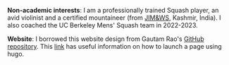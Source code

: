 **Non-academic interests**: I am a professionally trained Squash player, an avid violinist and a certified mountaineer (from [JIM&WS](http://www.jawaharinstitutepahalgam.com), Kashmir, India). I also coached the UC Berkeley Mens' Squash team in 2022-2023. 

**Website**: I borrowed this website design from Gautam Rao's [GitHub repository](https://github.com/gautamrao/gautamrao.github.io). This [link](https://gohugo.io/hosting-and-deployment/hosting-on-github/) has useful information on how to launch a page using hugo. 
